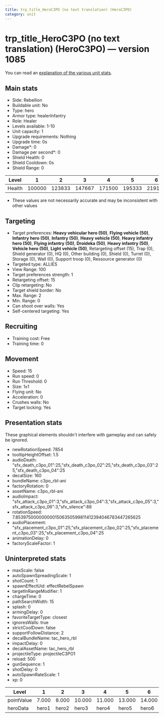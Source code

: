 ```yaml
---
title: trp_title_HeroC3PO (no text translation) (HeroC3PO)
category: unit
---
```


# trp_title_HeroC3PO (no text translation) (HeroC3PO) — version 1085

You can read an [explanation  of the various unit stats](unitexplained.md).

## Main stats

  * Side: Rebellion
  * Buildable unit: No
  * Type: hero
  * Armor type: healerInfantry
  * Role: Healer
  * Levels available: 1-10
  * Unit capacity: 1
  * Upgrade requirements: Nothing
  * Upgrade time: 0s
  * Damage*: 0
  * Damage per second*: 0
  * Shield Health: 0
  * Shield Cooldown: 0s
  * Shield Range: 0

|Level |1     |2     |3     |4     |5     |6     |7     |8     |9     |10    |
|------|------|------|------|------|------|------|------|------|------|------|
|Health|100000|123833|147667|171500|195333|219167|243000|266833|290667|314500|

* These values are not necessarily accurate and may be inconsistent with other values

## Targeting

  * Target preferences: **Heavy vehicular hero (50)**, **Flying vehicle (50)**, **Infantry hero (50)**, **Infantry (50)**, **Heavy vehicle (50)**, **Heavy infantry hero (50)**, **Flying infantry (50)**, **Droideka (50)**, **Heavy infantry (50)**, **Vehicle hero (50)**, **Light vehicle (50)**, Retargeting offset (15), Trap (0), Shield generator (0), HQ (0), Other building (0), Shield (0), Turret (0), Storage (0), Wall (0), Support troop (0), Ressource generator (0)
  * Targeted type: ALLIES
  * View Range: 100
  * Target preferences strength: 1
  * Retargeting offset: 15
  * Clip retargeting: No
  * Target shield border: No
  * Max. Range: 2
  * Min. Range: 0
  * Can shoot over walls: Yes
  * Self-centered targeting: Yes

## Recruiting

  * Training cost: Free
  * Training time: 0

## Movement

  * Speed: 15
  * Run speed: 0
  * Run Threshold: 0
  * Size: 1x1
  * Flying unit: No
  * Acceleration: 0
  * Crushes walls: No
  * Target locking: Yes

## Presentation stats

These graphical elements shouldn't interfere with gameplay and can safely be ignored.

  * newRotationSpeed: 7854
  * tooltipHeightOffset: 1.5
  * audioDeath: "sfx_death_c3po_01":25,"sfx_death_c3po_02":25,"sfx_death_c3po_03":25,"sfx_death_c3po_04":25
  * decalSize: 160
  * bundleName: c3po_rbl-ani
  * factoryRotation: 0
  * assetName: c3po_rbl-ani
  * audioImpact: "sfx_attack_c3po_01":3,"sfx_attack_c3po_04":3,"sfx_attack_c3po_05":3,"sfx_attack_c3po_06":3,"sfx_silence":88
  * rotationSpeed: 7.8539750000000001506350599811412394046783447265625
  * audioPlacement: "sfx_placement_c3po_01":25,"sfx_placement_c3po_02":25,"sfx_placement_c3po_03":25,"sfx_placement_c3po_04":25
  * animationDelay: 0
  * factoryScaleFactor: 1

## Uninterpreted stats

  * maxScale: false
  * autoSpawnSpreadingScale: 1
  * shotCount: 1
  * spawnEffectUid: effectRebelSpawn
  * targetInRangeModifier: 1
  * chargeTime: 0
  * pathSearchWidth: 15
  * splash: 0
  * armingDelay: 0
  * favoriteTargetType: closest
  * ignoresWalls: true
  * strictCoolDown: false
  * supportFollowDistance: 2
  * decalBundleName: tac_hero_rbl
  * impactDelay: 0
  * decalAssetName: tac_hero_rbl
  * projectileType: projectileC3PO1
  * reload: 500
  * gunSequence: 1
  * shotDelay: 0
  * autoSpawnRateScale: 1
  * xp: 0

|Level     |1    |2    |3     |4     |5     |6     |7     |8     |9     |10    |
|----------|-----|-----|------|------|------|------|------|------|------|------|
|pointValue|7.000|8.000|10.000|11.000|13.000|14.000|15.000|17.000|18.000|21.000|
|heroData  |hero1|hero2|hero3 |hero4 |hero5 |hero6 |hero7 |hero8 |hero9 |hero10|

